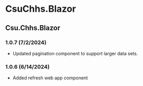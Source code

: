 # CsuChhs.Blazor

## Csu.Chhs.Blazor
### 1.0.7 (7/2/2024)
- Updated pagination component to support larger data sets.

### 1.0.6 (6/14/2024)
- Added refresh web app component
